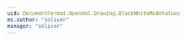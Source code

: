 ```yaml
---
uid: DocumentFormat.OpenXml.Drawing.BlackWhiteModeValues
ms.author: "soliver"
manager: "soliver"
---
```

